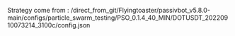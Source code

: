 Strategy come from : /direct_from_git/Flyingtoaster/passivbot_v5.8.0-main/configs/particle_swarm_testing/PSO_0.1.4_40_MIN/DOTUSDT_20220910073214_3100c/config.json